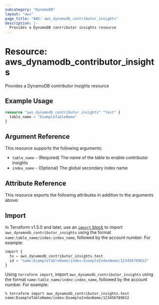 ```yaml
---
subcategory: "DynamoDB"
layout: "aws"
page_title: "AWS: aws_dynamodb_contributor_insights"
description: |-
  Provides a DynamoDB contributor insights resource
---
```


# Resource: aws_dynamodb_contributor_insights

Provides a DynamoDB contributor insights resource

## Example Usage

```terraform
resource "aws_dynamodb_contributor_insights" "test" {
  table_name = "ExampleTableName"
}
```

## Argument Reference

This resource supports the following arguments:

* `table_name` - (Required) The name of the table to enable contributor insights
* `index_name` - (Optional) The global secondary index name

## Attribute Reference

This resource exports the following attributes in addition to the arguments above:

## Import

In Terraform v1.5.0 and later, use an [`import` block](https://developer.hashicorp.com/terraform/language/import) to import `aws_dynamodb_contributor_insights` using the format `name:table_name/index:index_name`, followed by the account number. For example:

```terraform
import {
  to = aws_dynamodb_contributor_insights.test
  id = "name:ExampleTableName/index:ExampleIndexName/123456789012"
}
```

Using `terraform import`, import `aws_dynamodb_contributor_insights` using the format `name:table_name/index:index_name`, followed by the account number. For example:

```console
% terraform import aws_dynamodb_contributor_insights.test name:ExampleTableName/index:ExampleIndexName/123456789012
```

